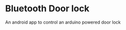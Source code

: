 # Bluetooth Door lock
An android app to control an arduino powered door lock

<!-- ![image](bluetooth-doorlock.png) -->
